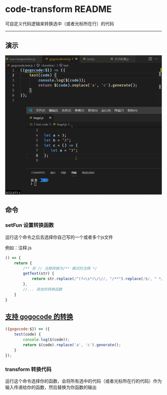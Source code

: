 # code-transform README

可自定义代码逻辑来转换选中（或者光标所在行）的代码

------------
## 演示

![gogocode_test](./doc/gogocode_test.gif)

## 命令

### setFun 设置转换函数

运行这个命令之后去选择你自己写的一个或者多个js文件

例如：注释.js

```javascript
() => {
    return {
        /** 将 // 注释转换为/** 模式的注释 */
        getText(str) {
            return str.replace(/^(?=\s*)\/\//, "/**").replace(/$/, " */")
        },
        //... 其他的转换函数
    }
}
```

## [支持 gogocode 的转换](https://github.com/2234839/code-transform/issues/9)

```javascript
({gogocode:$}) => ({
    test(code) {
        console.log($(code));
        return $(code).replace('a', 'c').generate();
    }
});
```
### transform 转换代码

运行这个命令选择你的函数，会将所有选中的代码（或者光标所在行的代码）作为输入传递给你的函数，然后替换为你函数的输出
